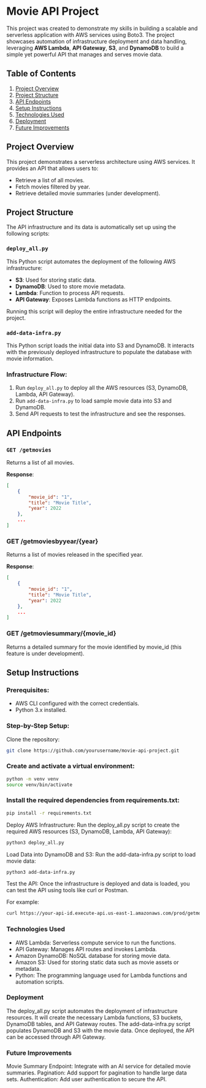 # Movie API Project

This project was created to demonstrate my skills in building a scalable and serverless application with AWS services using Boto3. 
The project showcases automation of infrastructure deployment and data handling, leveraging **AWS Lambda**, **API Gateway**, **S3**, and **DynamoDB** to build a simple yet powerful API that manages and serves movie data. 


## Table of Contents

1. [Project Overview](#project-overview)
2. [Project Structure](#project-structure)
3. [API Endpoints](#api-endpoints)
4. [Setup Instructions](#setup-instructions)
5. [Technologies Used](#technologies-used)
6. [Deployment](#deployment)
7. [Future Improvements](#future-improvements)

## Project Overview

This project demonstrates a serverless architecture using AWS services. It provides an API that allows users to:

- Retrieve a list of all movies.
- Fetch movies filtered by year.
- Retrieve detailed movie summaries (under development).


## Project Structure
The API infrastructure and its data is automatically set up using the following scripts: 


### `deploy_all.py`
This Python script automates the deployment of the following AWS infrastructure:
- **S3**: Used for storing static data.
- **DynamoDB**: Used to store movie metadata.
- **Lambda**: Function to process API requests.
- **API Gateway**: Exposes Lambda functions as HTTP endpoints.

Running this script will deploy the entire infrastructure needed for the project.

### `add-data-infra.py`
This Python script loads the initial data into S3 and DynamoDB. It interacts with the previously deployed infrastructure to populate the database with movie information.

### Infrastructure Flow:
1. Run `deploy_all.py` to deploy all the AWS resources (S3, DynamoDB, Lambda, API Gateway).
2. Run `add-data-infra.py` to load sample movie data into S3 and DynamoDB.
3. Send API requests to test the infrastructure and see the responses.

## API Endpoints

### `GET /getmovies`
Returns a list of all movies.

**Response**:
```json
[
    {
        "movie_id": "1",
        "title": "Movie Title",
        "year": 2022
    },
    ...
]
```

### GET /getmoviesbyyear/{year}
Returns a list of movies released in the specified year.

**Response**:
```json
[
    {
        "movie_id": "1",
        "title": "Movie Title",
        "year": 2022
    },
    ...
]
```

### GET /getmoviesummary/{movie_id}
Returns a detailed summary for the movie identified by movie_id (this feature is under development).

## Setup Instructions
### Prerequisites:
- AWS CLI configured with the correct credentials.
- Python 3.x installed.

### Step-by-Step Setup:
Clone the repository:
```bash
git clone https://github.com/yourusername/movie-api-project.git
```

### Create and activate a virtual environment:
```bash
python -m venv venv
source venv/bin/activate
```

### Install the required dependencies from requirements.txt:
```bash
pip install -r requirements.txt
```

Deploy AWS Infrastructure: Run the deploy_all.py script to create the required AWS resources (S3, DynamoDB, Lambda, API Gateway):
```bash
python3 deploy_all.py
```

Load Data into DynamoDB and S3: Run the add-data-infra.py script to load movie data:
```bash
python3 add-data-infra.py
```
Test the API: Once the infrastructure is deployed and data is loaded, you can test the API using tools like curl or Postman.

For example:
```bash
curl https://your-api-id.execute-api.us-east-1.amazonaws.com/prod/getmovies
```

### Technologies Used
- AWS Lambda: Serverless compute service to run the functions.
- API Gateway: Manages API routes and invokes Lambda.
- Amazon DynamoDB: NoSQL database for storing movie data.
- Amazon S3: Used for storing static data such as movie assets or metadata.
- Python: The programming language used for Lambda functions and automation scripts.

### Deployment
The deploy_all.py script automates the deployment of infrastructure resources. It will create the necessary Lambda functions, S3 buckets, DynamoDB tables, and API Gateway routes.
The add-data-infra.py script populates DynamoDB and S3 with the movie data.
Once deployed, the API can be accessed through API Gateway.

### Future Improvements
Movie Summary Endpoint: Integrate with an AI service for detailed movie summaries.
Pagination: Add support for pagination to handle large data sets.
Authentication: Add user authentication to secure the API.
